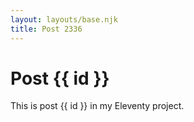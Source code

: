 ```yaml
---
layout: layouts/base.njk
title: Post 2336
---
```


# Post {{ id }}

This is post {{ id }} in my Eleventy project.
